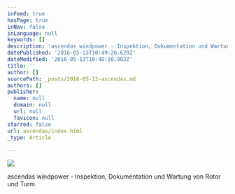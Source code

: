 ```yaml
---
inFeed: true
hasPage: true
inNav: false
inLanguage: null
keywords: []
description: 'ascendas windpower - Inspektion, Dokumentation und Wartung von Rotor und Turm'
datePublished: '2016-05-13T10:49:26.629Z'
dateModified: '2016-05-13T10:48:20.902Z'
title: ''
author: []
sourcePath: _posts/2016-05-12-ascendas.md
authors: []
publisher:
  name: null
  domain: null
  url: null
  favicon: null
starred: false
url: ascendas/index.html
_type: Article

---
```

![](https://the-grid-user-content.s3-us-west-2.amazonaws.com/a5374dd5-ebfe-408e-b8fe-ff04771ad873.jpg)

ascendas windpower - Inspektion, Dokumentation und Wartung von Rotor und Turm
